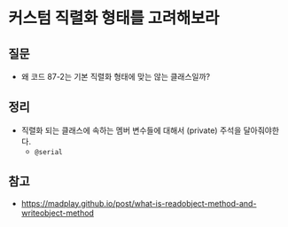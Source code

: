 # 커스텀 직렬화 형태를 고려해보라



## 질문

- 왜 코드 87-2는 기본 직렬화 형태에 맞는 않는 클래스일까?



## 정리

- 직렬화 되는 클래스에 속하는 멤버 변수들에 대해서 (private) 주석을 달아줘야한다.
  - `@serial`



## 참고

- https://madplay.github.io/post/what-is-readobject-method-and-writeobject-method